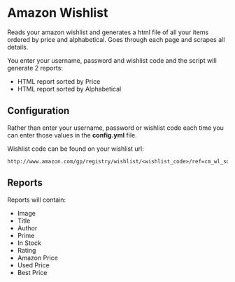 # Amazon Wishlist
Reads your amazon wishlist and generates a html file of all your items ordered by price and alphabetical.
Goes through each page and scrapes all details.

You enter your username, password and wishlist code and the script will generate 2 reports:
  * HTML report sorted by Price
  * HTML report sorted by Alphabetical

## Configuration
Rather than enter your username, password or wishlist code each time you can enter those values in the **config.yml** file.

Wishlist code can be found on your wishlist url:

    http://www.amazon.com/gp/registry/wishlist/<wishlist_code>/ref=cm_wl_sortbar_o_page_

## Reports
Reports will contain:
  * Image
  * Title
  * Author
  * Prime
  * In Stock
  * Rating
  * Amazon Price
  * Used Price
  * Best Price

